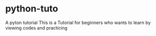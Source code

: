 # python-tuto
A pyton tutorial
This is a Tutorial for beginners who wants to learn by viewing codes and practicing
